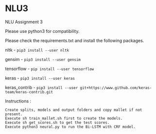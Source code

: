 # NLU3
NLU Assignment 3

Please use python3 for compatibility.

Please check the requirements.txt and install the following packages.

nltk - `pip3 install --user nltk`

gensim - `pip3 install --user gensim`

tensorflow - `pip install --user tensorflow`

keras - `pip3 install --user keras`

keras_contrib - `pip3 install --user git+https://www.github.com/keras-team/keras-contrib.git`

Instructions :

    Create splits, models and output folders and copy mallet if not present.
    Execute sh train_mallet.sh first to create the models.
    Execute sh get_scores.sh to get the test scores.
    Execute python3 neural.py to run the Bi-LSTM with CRF model.

